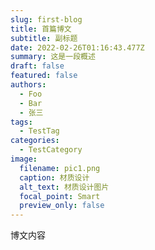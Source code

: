 ```yaml
---
slug: first-blog
title: 首篇博文
subtitle: 副标题
date: 2022-02-26T01:16:43.477Z
summary: 这是一段概述
draft: false
featured: false
authors:
  - Foo
  - Bar
  - 张三
tags:
  - TestTag
categories:
  - TestCategory
image:
  filename: pic1.png
  caption: 材质设计
  alt_text: 材质设计图片
  focal_point: Smart
  preview_only: false
---
```

博文内容
